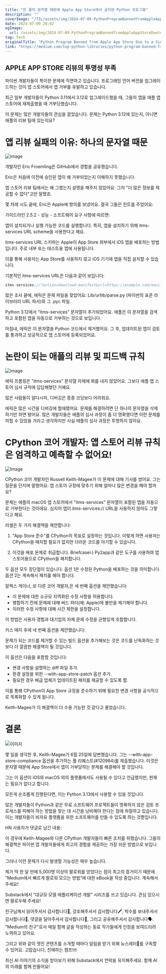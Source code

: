 ```yaml
---
title: "한 줄의 문자열 때문에 Apple App Store에서 금지된 Python 프로그램"
description: ""
coverImage: "/TIL/assets/img/2024-07-09-PythonProgramBannedfromAppleAppStoreDuetoaSingleString_0.png"
date: 2024-07-09 20:02
ogImage:
  url: /assets/img/2024-07-09-PythonProgramBannedfromAppleAppStoreDuetoaSingleString_0.png
tag: Tech
originalTitle: "Python Program Banned from Apple App Store Due to a Single String"
link: "https://medium.com/top-python-libraries/python-program-banned-from-apple-app-store-due-to-a-single-string-a67df6d8fa66"
---
```


## APPLE APP STORE 리뷰의 투명성 부족

파이썬 개발자들이 특이한 문제에 직면하고 있습니다. 프로그래밍 언어 버전을 업그레이드하는 것이 앱 스토어에서 앱 거부를 유발하고 있습니다.

최근 일부 개발자들이 Python 3.11에서 3.12로 업그레이드했을 때, 그들의 앱을 애플 앱 스토어에 재제출했을 때 거부당했습니다.

이 문제는 많은 개발자들의 관심을 끌었습니다. 문제는 Python 3.12에 있는지, 아니면 애플의 리뷰 팀에 있는지요?

<div class="content-ad"></div>

# 앱 리뷰 실패의 이유: 하나의 문자열 때문

![image](/TIL/assets/img/2024-07-09-PythonProgramBannedfromAppleAppStoreDuetoaSingleString_0.png)

개발자인 Eric Froemling은 GitHub에서 경험을 공유했습니다.

Eric은 처음에 이전에 승인된 앱이 왜 거부되었는지 이해하지 못했습니다.

<div class="content-ad"></div>

앱 스토어 리뷰 팀에서는 왜 그랬는지 설명을 해주지 않았어요. 그저 "더 많은 정보를 제공할 수 없다"고만 말했죠.

몇 차례 시도 끝에, Eric은 Apple에 항의를 보냈어요. 결국 그들은 힌트를 주었어요:

가이드라인 2.5.2 - 성능 - 소프트웨어 요구 사항에 따르면:

앱이 설치되거나 실행 가능한 코드를 실행합니다. 특히, 앱을 설치하기 위해 itms-services URL scheme을 사용한다고 해요.

<div class="content-ad"></div>

itms-services URL 스키마는 Apple이 App Store 외부에서 iOS 앱을 배포하는 방법입니다. 주로 내부 또는 테스트용 앱에 사용됩니다.

이를 통해 사용자는 App Store를 사용하지 않고 iOS 기기에 앱을 직접 설치할 수 있습니다.

기본적인 itms-services URL은 다음과 같이 보입니다:

```js
itms-services://?action=download-manifest&url=https://example.com/manifest.plist
```

<div class="content-ad"></div>

많은 조사 끝에, 에릭은 문제 파일을 찾았어요: Lib/urllib/parse.py (파이썬의 표준 라이브러리 URL 파서)와 그 .pyc 파일.

Python 3.12에서 “itms-services” 문자열이 추가되었어요. 애플은 이 문자열을 검색하고 포함된 앱을 자동으로 거부하는 것으로 보입니다.

마침내, 에릭은 이 문자열을 Python 코드에서 제거했어요. 그 후, 업데이트된 앱이 검토를 통과하고 성공적으로 앱 스토어에 등록되었어요.

# 논란이 되는 애플의 리뷰 및 피드백 규칙

<div class="content-ad"></div>

![image](/TIL/assets/img/2024-07-09-PythonProgramBannedfromAppleAppStoreDuetoaSingleString_1.png)

에릭 프롬링은 "itms-services" 문자열 자체에 화를 내지 않았어요. 그보다 애플 앱 스토어 심사 규칙에 답답해했던 거예요.

많은 사람들이 알다시피, 디버깅은 종종 코딩보다 어려워요.

에릭은 많은 시간을 디버깅에 할애했어요. 문제를 해결하려면 단 하나의 문자열을 삭제하기만 하면 됐어요. 많은 개발자들은 애플의 심사 과정이 좀 더 명확했다면 이런 문제를 피할 수 있었을 거라고 생각하지만 사실 애플의 심사 과정은 투명하지 않아요.

<div class="content-ad"></div>

# CPython 코어 개발자: 앱 스토어 리뷰 규칙은 엄격하고 예측할 수 없어요!

![Image](/TIL/assets/img/2024-07-09-PythonProgramBannedfromAppleAppStoreDuetoaSingleString_2.png)

CPython 코어 개발자인 Russell Keith-Magee가 이 문제에 대해 기사를 썼어요. 그는 질문을 던지며 말했어요: 앱 스토어 규정에 맞추기 위해 얼마나 많은 변경을 해야 할까요?

문제는 애플의 macOS 앱 스토어에서 "itms-services" 문자열이 포함된 앱을 자동으로 거부한다는 것이에요. 심지어 앱이 itms-services:// URL을 사용하지 않아도 그렇다고 해요.

<div class="content-ad"></div>

러셀은 두 가지 해결책을 제안합니다:

1. "App Store 준수"를 CPython의 목표로 설정하는 것입니다. 이렇게 하면 사용자는 CPython을 패치할 필요가 없지만 더러운 코드를 야기할 수 있습니다.

2. 이것을 배포 문제로 취급합니다. Briefcase나 Py2app과 같은 도구를 사용하여 앱 스토어용으로 CPython을 패치합니다.

두 옵션 모두 장단점이 있습니다. 옵션 1은 수정된 Python을 배포하는 것을 의미합니다. 옵션 2는 계속해서 패치를 해야 합니다.

<div class="content-ad"></div>

알렉스 게이너, 또 다른 코어 개발자,은 세 번째 옵션을 제안했습니다:

- 이 문제에 대한 소규모 지역화된 수정 사항을 허용합니다.
- 병합하기 전에 문제에 대해 써드 파티(예: Apple)에 불만을 제기해야 합니다.
- 이러한 수정 사항에 대해 시간 제한을 설정합니다.

이 방법은 사용자 경험과 대기업의 자체 문제 수정을 균형있게 조합합니다.

키스 매지 후에 네 번째 옵션을 제안했습니다:

<div class="content-ad"></div>

문제가 되는 코드를 제거할 수 있는 빌드 옵션을 추가해보는 것은 코드를 난독화하는 것보다 더 깔끔한 해결책이 될 것입니다.

이 옵션은 다음을 포함할 것입니다:

- 변경 사항을 설명하는 diff 파일 추가.
- 환경 설정을 위한 --with-app-store-patch 옵션 추가.
- 필요한 경우 배급 업체가 업데이트된 패치를 제공할 수 있도록 함.

이를 통해 CPython이 App Store 규정을 준수하기 위해 필요한 변경 사항을 공식적으로 목록화할 수 있게 됩니다.

<div class="content-ad"></div>

Keith-Magee가 이 해결책이 더 수용 가능한 것 같다고 물었습니다.

# 결론

![이미지](/TIL/assets/img/2024-07-09-PythonProgramBannedfromAppleAppStoreDuetoaSingleString_3.png)

몇 일을 생각한 후, Keith-Magee가 6월 25일에 답변했습니다. 그는 --with-app-store-compliance 옵션을 추가하는 풀 리퀘스트(#120984)를 제출했습니다. 이것은 문자열 때문에 App Store에서 앱이 거부당하는 문제를 해결해야 할 것입니다.

<div class="content-ad"></div>

그는 이 옵션이 iOS와 macOS 외의 플랫폼에서도 사용될 수 있다고 언급했지만, 현재는 필요가 없다고 합니다.

모든게 순조롭게 진행된다면, 이는 Python 3.13에서 사용할 수 있을 것입니다.

많은 개발자들이 Python과 같은 무료 소프트웨어 프로젝트들이 명확하지 않은 검토 프로세스를 피해야 하는 방법을 찾는 데 시간을 낭비해야 한다는 점에 좌절하고 있습니다. 이는 개발자들이 비자유 플랫폼을 위한 소프트웨어를 만들 수 있도록 하는 것뿐입니다.

HN 사용자가 댓글로 남긴 내용:

<div class="content-ad"></div>

이 경우에 Keith-Magee와 다른 CPython 개발자들이 빠른 조치를 취했습니다. 그들의 해결책은 파이썬 앱 개발자들에게 최고의 경험을 제공하는 가장 쉬운 방법으로 보입니다.

그러나 이런 문제가 다시 발생할 가능성은 매우 높습니다.

제가 딱 한 달 만에 5,000명 이상의 팔로워를 얻었다는 점이 최고의 증거이기 때문에 “Medium에서 빠르게 팔로워 모으는 방법”에 대한 eBook을 작성 중입니다. 계속해서 주세요!

Substack에서 “대규모 모델 애플리케이션 개발” 시리즈를 쓰고 있습니다. 관심 있으시면 팔로우해 주세요!

<div class="content-ad"></div>

친구님께서 읽어주셔서 감사합니다📖, 강조해주셔서 감사합니다🖍️, 박수를 보내주셔서 감사합니다👏, 댓글을 달아주셔서 감사합니다💬, 그리고 공유해주셔서 감사합니다🗣️. "Medium의 친구"로서 매일 함께 글을 작성하는 동료 작가들에게 인정을 보여드리려 노력하고 있어요.

그리고 위와 같이 멋진 콘텐츠를 소개할 때마다 알림을 받기 위해 뉴스레터📰를 구독할 수 있어요. 고맙습니다, 친애하는 챔프!🤓

최신 AI 이야기의 소식을 받아보기 위해 Substack에서 연락을 유지해주세요. 함께 AI의 미래를 함께 만들어요!
